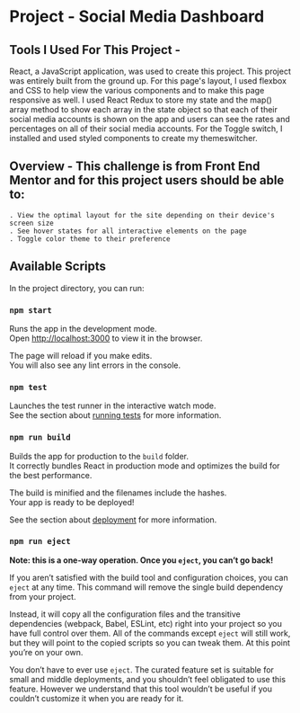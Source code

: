 # Project - Social Media Dashboard

## Tools I Used For This Project -
React, a JavaScript application, was used to create this project. This project was entirely built from the ground up. For this page's layout, I used flexbox and CSS to help view the various components and to make this page responsive as well. I used React Redux to store my state and the map() array method to show each array in the state object so that each of their social media accounts is shown on the app and users can see the rates and percentages on all of their social media accounts. For the Toggle switch, I installed and used styled components to create my themeswitcher.

## Overview - This challenge is from Front End Mentor and for this project users should be able to:
    . View the optimal layout for the site depending on their device's screen size
    . See hover states for all interactive elements on the page
    . Toggle color theme to their preference

## Available Scripts

In the project directory, you can run:

### `npm start`

Runs the app in the development mode.\
Open [http://localhost:3000](http://localhost:3000) to view it in the browser.

The page will reload if you make edits.\
You will also see any lint errors in the console.

### `npm test`

Launches the test runner in the interactive watch mode.\
See the section about [running tests](https://facebook.github.io/create-react-app/docs/running-tests) for more information.

### `npm run build`

Builds the app for production to the `build` folder.\
It correctly bundles React in production mode and optimizes the build for the best performance.

The build is minified and the filenames include the hashes.\
Your app is ready to be deployed!

See the section about [deployment](https://facebook.github.io/create-react-app/docs/deployment) for more information.

### `npm run eject`

**Note: this is a one-way operation. Once you `eject`, you can’t go back!**

If you aren’t satisfied with the build tool and configuration choices, you can `eject` at any time. This command will remove the single build dependency from your project.

Instead, it will copy all the configuration files and the transitive dependencies (webpack, Babel, ESLint, etc) right into your project so you have full control over them. All of the commands except `eject` will still work, but they will point to the copied scripts so you can tweak them. At this point you’re on your own.

You don’t have to ever use `eject`. The curated feature set is suitable for small and middle deployments, and you shouldn’t feel obligated to use this feature. However we understand that this tool wouldn’t be useful if you couldn’t customize it when you are ready for it.

